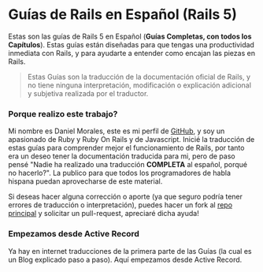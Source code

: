 # Guías de Rails en Español \(Rails 5\)

Estas son las guías de Rails 5 en Español \(**Guías Completas, con todos los Capítulos**\). Estas guías están diseñadas para que tengas una productividad inmediata con Rails, y para ayudarte a entender como encajan las piezas en Rails.

> Estas Guías son la traducción de la documentación oficial de Rails, y no tiene ninguna interpretación, modificación o explicación adicional y subjetiva realizada por el traductor.

### Porque realizo este trabajo?

Mi nombre es Daniel Morales, este es mi perfil de [GitHub](https://github.com/danielmoralesp), y soy un apasionado de Ruby y Ruby On Rails y de Javascript. Inicié la traducción de estas guías para comprender mejor el funcionamiento de Rails, por tanto era un deseo tener la documentación traducida para mi, pero de paso pensé "Nadie ha realizado una traducción **COMPLETA** al español, porqué no hacerlo?".  La publico para que todos los programadores de habla hispana puedan aprovecharse de este material.

Si deseas hacer alguna corrección o aporte \(ya que seguro podría tener errores de traducción o interpretación\), puedes hacer un fork al [repo principal](https://github.com/danielmoralesp/guias-de-rails-espanol) y solicitar un pull-request, apreciaré dicha ayuda!

### Empezamos desde Active Record

Ya hay en internet traducciones de la primera parte de las Guías \(la cual es un Blog explicado paso a paso\). Aquí empezamos desde Active Record.

